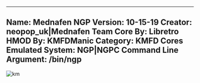 -----------------------
Name: Mednafen NGP
Version: 10-15-19
Creator: neopop_uk|Mednafen Team
Core By: Libretro
HMOD By: KMFDManic
Category: KMFD Cores
Emulated System: NGP|NGPC
Command Line Argument: /bin/ngp
-----------------------
![km](https://i.imgur.com/4NN5hPV.png)

